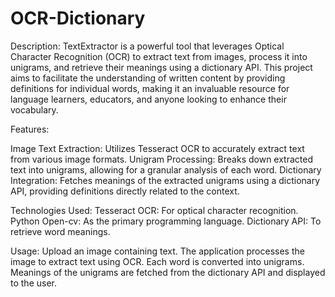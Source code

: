 # OCR-Dictionary
Description:
TextExtractor is a powerful tool that leverages Optical Character Recognition (OCR) to extract text from images, process it into unigrams, and retrieve their meanings using a dictionary API. This project aims to facilitate the understanding of written content by providing definitions for individual words, making it an invaluable resource for language learners, educators, and anyone looking to enhance their vocabulary.

Features:

Image Text Extraction: Utilizes Tesseract OCR to accurately extract text from various image formats.
Unigram Processing: Breaks down extracted text into unigrams, allowing for a granular analysis of each word.
Dictionary Integration: Fetches meanings of the extracted unigrams using a dictionary API, providing definitions directly related to the context.

Technologies Used:
Tesseract OCR: For optical character recognition.
Python Open-cv: As the primary programming language.
Dictionary API: To retrieve word meanings.

Usage:
Upload an image containing text.
The application processes the image to extract text using OCR.
Each word is converted into unigrams.
Meanings of the unigrams are fetched from the dictionary API and displayed to the user.
